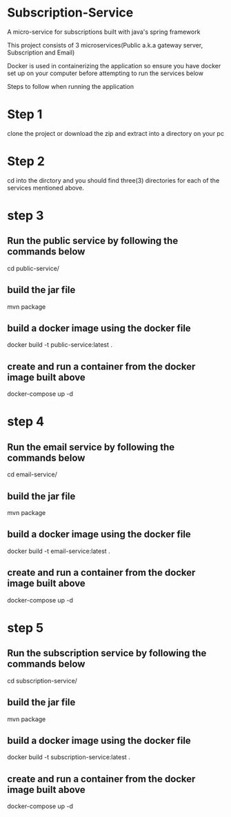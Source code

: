 # Subscription-Service
A micro-service for subscriptions built with java's spring framework

This project consists of 3 microservices(Public a.k.a gateway server, Subscription and Email)

Docker is used in containerizing the application so ensure you have docker set up on your computer before attempting to run the services below

Steps to follow when running the application

# Step 1
clone the project or download the zip and extract into a directory on your pc

# Step 2
cd into the dirctory and you should find three(3) directories for each of the services mentioned above.

# step 3
## Run the public service by following the commands below
  cd public-service/
  ## build the jar file
  mvn package
  ## build a docker image using the docker file
  docker build -t public-service:latest . 
  ## create and run a container from the docker image built above
  docker-compose up -d 
  

# step 4
## Run the email service by following the commands below
  cd email-service/
  ## build the jar file
  mvn package
  ## build a docker image using the docker file
  docker build -t email-service:latest .
  ## create and run a container from the docker image built above
  docker-compose up -d 


# step 5
## Run the subscription service by following the commands below
  cd subscription-service/
  ## build the jar file
  mvn package   
  ## build a docker image using the docker file
  docker build -t subscription-service:latest .
  ## create and run a container from the docker image built above
  docker-compose up -d 


